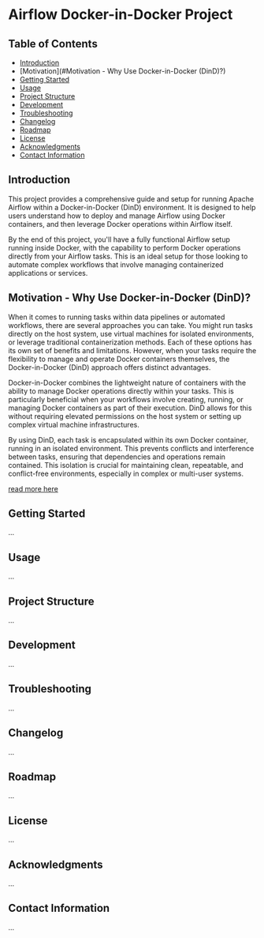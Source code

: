 # Airflow Docker-in-Docker Project

## Table of Contents
- [Introduction](#introduction)
- [Motivation](#Motivation - Why Use Docker-in-Docker (DinD)?)
- [Getting Started](#getting-started)
- [Usage](#usage)
- [Project Structure](#project-structure)
- [Development](#development)
- [Troubleshooting](#troubleshooting)
- [Changelog](#changelog)
- [Roadmap](#roadmap)
- [License](#license)
- [Acknowledgments](#acknowledgments)
- [Contact Information](#contact-information)

## Introduction
This project provides a comprehensive guide and setup for running Apache Airflow within a Docker-in-Docker (DinD) environment. It is designed to help users understand how to deploy and manage Airflow using Docker containers, and then leverage Docker operations within Airflow itself.

By the end of this project, you'll have a fully functional Airflow setup running inside Docker, with the capability to perform Docker operations directly from your Airflow tasks. This is an ideal setup for those looking to automate complex workflows that involve managing containerized applications or services.

## Motivation - Why Use Docker-in-Docker (DinD)?
When it comes to running tasks within data pipelines or automated workflows, there are several approaches you can take. You might run tasks directly on the host system, use virtual machines for isolated environments, or leverage traditional containerization methods. Each of these options has its own set of benefits and limitations. However, when your tasks require the flexibility to manage and operate Docker containers themselves, the Docker-in-Docker (DinD) approach offers distinct advantages.

Docker-in-Docker combines the lightweight nature of containers with the ability to manage Docker operations directly within your tasks. This is particularly beneficial when your workflows involve creating, running, or managing Docker containers as part of their execution. DinD allows for this without requiring elevated permissions on the host system or setting up complex virtual machine infrastructures.

By using DinD, each task is encapsulated within its own Docker container, running in an isolated environment. This prevents conflicts and interference between tasks, ensuring that dependencies and operations remain contained. This isolation is crucial for maintaining clean, repeatable, and conflict-free environments, especially in complex or multi-user systems.

[read more here](https://medium.com/@shivam77kushwah/docker-inside-docker-e0483c51cc2c#:~:text=Running%20Docker%20inside%20Docker%20allows,2.)

## Getting Started
...

## Usage
...

## Project Structure
...

## Development
...

## Troubleshooting
...

## Changelog
...

## Roadmap
...

## License
...

## Acknowledgments
...

## Contact Information
...

